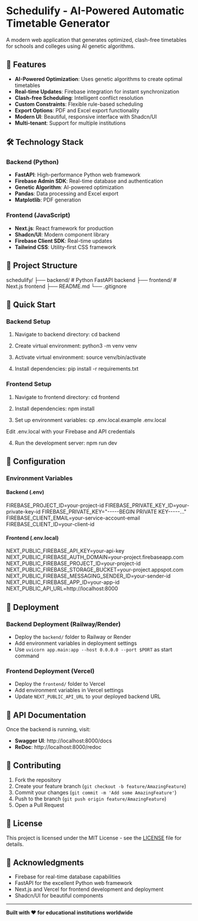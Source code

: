 # Schedulify - AI-Powered Automatic Timetable Generator

A modern web application that generates optimized, clash-free timetables for schools and colleges using AI genetic algorithms.

## 🚀 Features

- **AI-Powered Optimization**: Uses genetic algorithms to create optimal timetables
- **Real-time Updates**: Firebase integration for instant synchronization
- **Clash-free Scheduling**: Intelligent conflict resolution
- **Custom Constraints**: Flexible rule-based scheduling
- **Export Options**: PDF and Excel export functionality
- **Modern UI**: Beautiful, responsive interface with Shadcn/UI
- **Multi-tenant**: Support for multiple institutions

## 🛠️ Technology Stack

### Backend (Python)
- **FastAPI**: High-performance Python web framework
- **Firebase Admin SDK**: Real-time database and authentication
- **Genetic Algorithm**: AI-powered optimization
- **Pandas**: Data processing and Excel export
- **Matplotlib**: PDF generation

### Frontend (JavaScript)
- **Next.js**: React framework for production
- **Shadcn/UI**: Modern component library
- **Firebase Client SDK**: Real-time updates
- **Tailwind CSS**: Utility-first CSS framework

## 📁 Project Structure

schedulify/
├── backend/ # Python FastAPI backend
├── frontend/ # Next.js frontend
├── README.md
└── .gitignore


## 🚀 Quick Start

### Backend Setup

1. Navigate to backend directory:
cd backend

2. Create virtual environment:
python3 -m venv venv

3. Activate virtual environment:
source venv/bin/activate

4. Install dependencies:
pip install -r requirements.txt

### Frontend Setup

1. Navigate to frontend directory:
cd frontend

2. Install dependencies:
npm install


3. Set up environment variables:
cp .env.local.example .env.local

Edit .env.local with your Firebase and API credentials


4. Run the development server:
npm run dev


## 📝 Configuration

### Environment Variables

#### Backend (.env)
FIREBASE_PROJECT_ID=your-project-id
FIREBASE_PRIVATE_KEY_ID=your-private-key-id
FIREBASE_PRIVATE_KEY="-----BEGIN PRIVATE KEY-----..."
FIREBASE_CLIENT_EMAIL=your-service-account-email
FIREBASE_CLIENT_ID=your-client-id


#### Frontend (.env.local)
NEXT_PUBLIC_FIREBASE_API_KEY=your-api-key
NEXT_PUBLIC_FIREBASE_AUTH_DOMAIN=your-project.firebaseapp.com
NEXT_PUBLIC_FIREBASE_PROJECT_ID=your-project-id
NEXT_PUBLIC_FIREBASE_STORAGE_BUCKET=your-project.appspot.com
NEXT_PUBLIC_FIREBASE_MESSAGING_SENDER_ID=your-sender-id
NEXT_PUBLIC_FIREBASE_APP_ID=your-app-id
NEXT_PUBLIC_API_URL=http://localhost:8000


## 🚀 Deployment

### Backend Deployment (Railway/Render)
- Deploy the `backend/` folder to Railway or Render
- Add environment variables in deployment settings
- Use `uvicorn app.main:app --host 0.0.0.0 --port $PORT` as start command

### Frontend Deployment (Vercel)
- Deploy the `frontend/` folder to Vercel
- Add environment variables in Vercel settings
- Update `NEXT_PUBLIC_API_URL` to your deployed backend URL

## 📖 API Documentation

Once the backend is running, visit:
- **Swagger UI**: http://localhost:8000/docs
- **ReDoc**: http://localhost:8000/redoc

## 🤝 Contributing

1. Fork the repository
2. Create your feature branch (`git checkout -b feature/AmazingFeature`)
3. Commit your changes (`git commit -m 'Add some AmazingFeature'`)
4. Push to the branch (`git push origin feature/AmazingFeature`)
5. Open a Pull Request

## 📄 License

This project is licensed under the MIT License - see the [LICENSE](LICENSE) file for details.

## 🙏 Acknowledgments

- Firebase for real-time database capabilities
- FastAPI for the excellent Python web framework
- Next.js and Vercel for frontend development and deployment
- Shadcn/UI for beautiful components

---

**Built with ❤️ for educational institutions worldwide**

